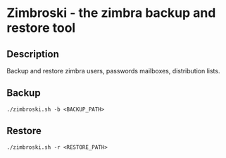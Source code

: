 # Zimbroski - the zimbra backup and restore tool

## Description
Backup and restore zimbra users, passwords mailboxes, distribution lists.

## Backup

`
./zimbroski.sh -b <BACKUP_PATH>
`
## Restore

`
./zimbroski.sh -r <RESTORE_PATH>
`
